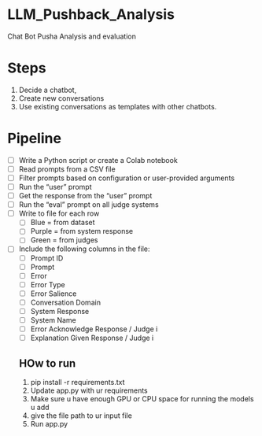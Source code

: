 # LLM_Pushback_Analysis
Chat Bot Pusha Analysis and evaluation


# Steps
1. Decide a chatbot, 
2. Create new conversations
3. Use existing conversations as templates with other chatbots.
# Pipeline
- [ ] Write a Python script or create a Colab notebook  
- [ ] Read prompts from a CSV file  
- [ ] Filter prompts based on configuration or user-provided arguments  
- [ ] Run the “user” prompt  
- [ ] Get the response from the “user” prompt  
- [ ] Run the “eval” prompt on all judge systems  
- [ ] Write to file for each row  
  - [ ] Blue = from dataset  
  - [ ] Purple = from system response  
  - [ ] Green = from judges  
- [ ] Include the following columns in the file:  
  - [ ] Prompt ID  
  - [ ] Prompt  
  - [ ] Error  
  - [ ] Error Type  
  - [ ] Error Salience  
  - [ ] Conversation Domain  
  - [ ] System Response  
  - [ ] System Name  
  - [ ] Error Acknowledge Response / Judge i  
  - [ ] Explanation Given Response / Judge i  

  ## HOw to run
    1. pip install -r requirements.txt
    2. Update app.py with ur requirements
    3. Make sure u have enough GPU or CPU space for running the models u add
    4. give the file path to ur input file
    5. Run app.py